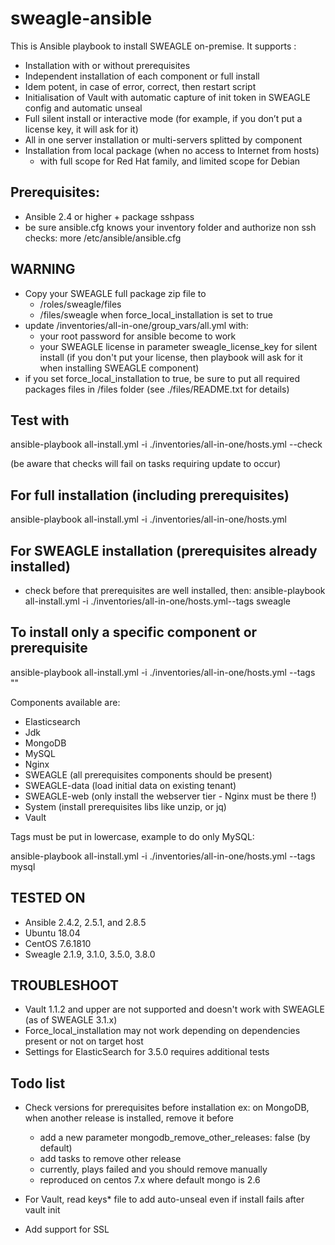 # sweagle-ansible

This is Ansible playbook to install SWEAGLE on-premise.
It supports :
-	Installation with or without prerequisites
-	Independent installation of each component or full install
-	Idem potent, in case of error, correct, then restart script
-	Initialisation of Vault with automatic capture of init token in SWEAGLE config and automatic unseal
-	Full silent install or interactive mode (for example, if you don’t put a license key, it will ask for it)
- All in one server installation or multi-servers splitted by component
- Installation from local package (when no access to Internet from hosts)
  - with full scope for Red Hat family, and limited scope for Debian

## Prerequisites:
- Ansible 2.4 or higher + package sshpass
- be sure ansible.cfg knows your inventory folder and authorize non ssh checks:
more /etc/ansible/ansible.cfg

## WARNING
- Copy your SWEAGLE full package zip file to
  - /roles/sweagle/files
  - /files/sweagle when force_local_installation is set to true
- update /inventories/all-in-one/group_vars/all.yml with:
  - your root password for ansible become to work
  - your SWEAGLE license in parameter sweagle_license_key for silent install
(if you don't put your license, then playbook will ask for it when installing SWEAGLE component)
- if you set force_local_installation to true, be sure to put all required packages files in /files folder (see ./files/README.txt for details)

## Test with
ansible-playbook all-install.yml -i ./inventories/all-in-one/hosts.yml --check

(be aware that checks will fail on tasks requiring update to occur)

## For full installation (including prerequisites)
ansible-playbook all-install.yml -i ./inventories/all-in-one/hosts.yml

## For SWEAGLE installation (prerequisites already installed)
- check before that prerequisites are well installed, then:
ansible-playbook all-install.yml -i ./inventories/all-in-one/hosts.yml--tags sweagle

## To install only a specific component or prerequisite
ansible-playbook all-install.yml -i ./inventories/all-in-one/hosts.yml --tags "<COMPONENT>"

Components available are:
- Elasticsearch
- Jdk
- MongoDB
- MySQL
- Nginx
- SWEAGLE (all prerequisites components should be present)
- SWEAGLE-data (load initial data on existing tenant)
- SWEAGLE-web (only install the webserver tier - Nginx must be there !)
- System (install prerequisites libs like unzip, or jq)
- Vault

Tags must be put in lowercase, example to do only MySQL:

ansible-playbook all-install.yml -i ./inventories/all-in-one/hosts.yml --tags mysql


## TESTED ON
- Ansible 2.4.2, 2.5.1, and 2.8.5
- Ubuntu 18.04
- CentOS 7.6.1810
- Sweagle 2.1.9, 3.1.0, 3.5.0, 3.8.0


## TROUBLESHOOT
- Vault 1.1.2 and upper are not supported and doesn't work with SWEAGLE (as of SWEAGLE 3.1.x)
- Force_local_installation may not work depending on dependencies present or not on target host
- Settings for ElasticSearch for 3.5.0 requires additional tests


## Todo list

- Check versions for prerequisites before installation
ex: on MongoDB, when another release is installed, remove it before
  - add a new parameter mongodb_remove_other_releases: false (by default)
  - add tasks to remove other release
  - currently, plays failed and you should remove manually
  - reproduced on centos 7.x where default mongo is 2.6

- For Vault, read keys* file to add auto-unseal even if install fails after vault init

- Add support for SSL
